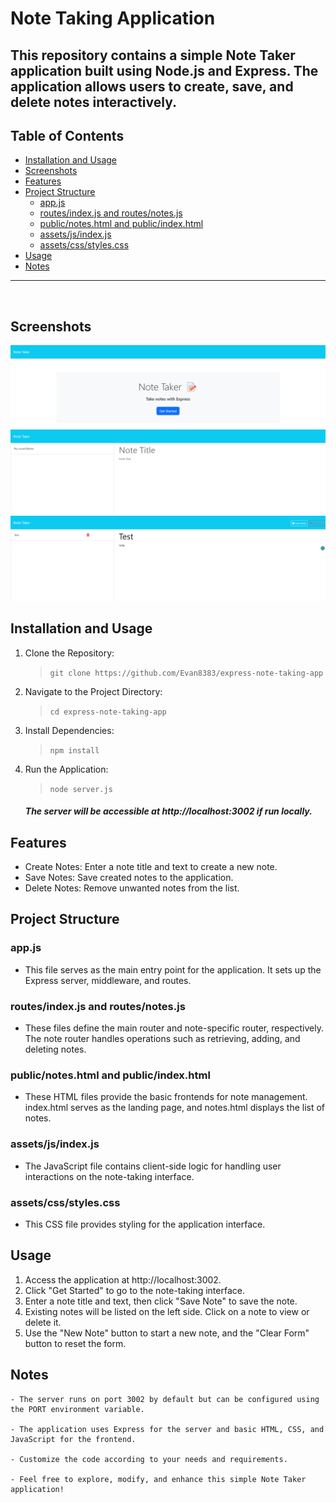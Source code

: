 # Note Taking Application

## This repository contains a simple Note Taker application built using Node.js and Express. The application allows users to create, save, and delete notes interactively.

## Table of Contents
- [Installation and Usage](#installation-and-usage)
- [Screenshots](#screenshots)
- [Features](#features)
- [Project Structure](#project-structure)
  - [app.js](#appjs)
  - [routes/index.js and routes/notes.js](#routesindexjs-and-routesnotesjs)
  - [public/notes.html and public/index.html](#publicnoteshtml-and-publicindexhtml)
  - [assets/js/index.js](#assetsjsindexjs)
  - [assets/css/styles.css](#assetscssstylescss)
- [Usage](#usage)
- [Notes](#notes)

<hr>
<br>

## Screenshots
![Alt Text](./Assets/localhost_3002_.png)
![Alt Text](./Assets/localhost_3002_notes.png)
![Alt Text](./Assets/localhost_3002_notes%20(1).png)


## Installation and Usage
1. Clone the Repository:
    > ```git clone https://github.com/Evan8383/express-note-taking-app```
2. Navigate to the Project Directory:
    > ```cd express-note-taking-app```
3. Install Dependencies:
    > ```npm install```
4. Run the Application:
    > ```node server.js```
    ##### The server will be accessible at http://localhost:3002 if run locally.

## Features
- Create Notes: Enter a note title and text to create a new note.
- Save Notes: Save created notes to the application.
- Delete Notes: Remove unwanted notes from the list.

## Project Structure
### app.js
- This file serves as the main entry point for the application. It sets up the Express server, middleware, and routes.

### routes/index.js and routes/notes.js
- These files define the main router and note-specific router, respectively. The note router handles operations such as retrieving, adding, and deleting notes.

### public/notes.html and public/index.html
- These HTML files provide the basic frontends for note management. index.html serves as the landing page, and notes.html displays the list of notes.

### assets/js/index.js
- The JavaScript file contains client-side logic for handling user interactions on the note-taking interface.

### assets/css/styles.css
- This CSS file provides styling for the application interface.

## Usage
1. Access the application at http://localhost:3002.
2. Click "Get Started" to go to the note-taking interface.
3. Enter a note title and text, then click "Save Note" to save the note.
4. Existing notes will be listed on the left side. Click on a note to view or delete it.
5. Use the "New Note" button to start a new note, and the "Clear Form" button to reset the form.

## Notes
    - The server runs on port 3002 by default but can be configured using the PORT environment variable.

    - The application uses Express for the server and basic HTML, CSS, and JavaScript for the frontend.

    - Customize the code according to your needs and requirements.
    
    - Feel free to explore, modify, and enhance this simple Note Taker application!